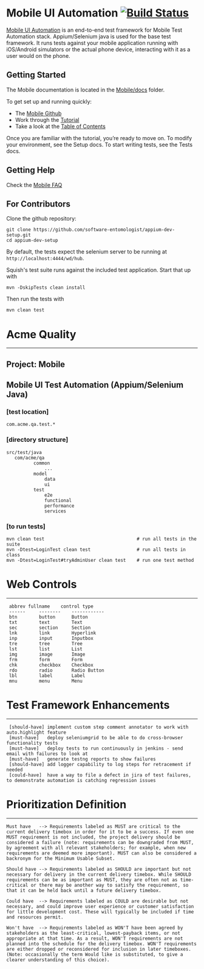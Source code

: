 Mobile UI Automation [![Build Status](https://jenkins.acme.com/squish/squish.png?branch=master)](https://jenkins.acme.com/squish)
==========

[Mobile UI Automation](http://gitlab.acme.com/quality/Mobile/tree/master) is an end-to-end test framework for Mobile Test Automation stack.  Appium/Selenium java is used for the base test framework.  It runs tests against your 
mobile application running with iOS/Android simulators or the actual phone device, interacting with it as a user would on the phone. 


Getting Started
---------------

The Mobile documentation is located in the [Mobile/docs](http://gitlab.acme.com/quality/Mobile/tree/master/doc) folder.

To get set up and running quickly:

- The [Mobile Github](http://gitlab.acme.com/quality/Mobile/blob/master/README.md#GettingStarted)
- Work through the [Tutorial](http://gitlab.acme.com/quality/Mobile/blob/master/README.md#Tutorial)
- Take a look at the [Table of Contents](http://gitlab.acme.com/quality/Mobile/blob/master/README.md)

Once you are familiar with the tutorial, you’re ready to move on. To modify your environment, see the Setup docs. To start writing tests, see the Tests docs.


Getting Help
------------

Check the
[Mobile FAQ](http://gitlab.acme.com/quality/Mobile/blob/master/faq.md)

For Contributors
----------------
Clone the github repository:

    git clone https://github.com/software-entomologist/appium-dev-setup.git
    cd appium-dev-setup

By default, the tests expect the selenium server to be running at `http://localhost:4444/wd/hub`.

Squish's test suite runs against the included test application. Start that up with

    mvn -DskipTests clean install

Then run the tests with

    mvn clean test


# Acme Quality
------------------
## Project: Mobile

## Mobile UI Test Automation (Appium/Selenium Java)

### [test location]

    com.acme.qa.test.*

### [directory structure]

    src/test/java
       com/acme/qa
              common
                  ...
              model
                  data
                  ui
              test
                  e2e
                  functional
                  performance
                  services

### [to run tests]

    mvn clean test                                  # run all tests in the suite
    mvn -Dtest=LoginTest clean test                 # run all tests in class
    mvn -Dtest=LoginTest#tryAdminUser clean test    # run one test method

# Web Controls
--------------

     abbrev	fullname    control type
     ------     --------    ------------
     btn        button      Button
     txt        text        Text
     sec        section     Section
     lnk        link        Hyperlink
     inp        input       Inputbox
     tre        tree        Tree
     lst        list        List
     img        image       Image
     frm        form        Form
     chk        checkbox    Checkbox
     rdo        radio       Radio Button
     lbl        label       Label
     mnu        menu        Menu

# Test Framework Enhancements
-----------------------------

     [should-have] implement custom step comment annotator to work with auto.highlight feature
     [must-have]   deploy seleniumgrid to be able to do cross-browser functionality tests
     [must-have]   deploy tests to run continuously in jenkins - send email with failures to look at
     [must-have]   generate testng reports to show failures
     [should-have] add logger capability to log steps for retracement if needed
     [could-have]  have a way to file a defect in jira of test failures, to demonstrate automation is catching regression issues
 
# Prioritization Definition
---------------------------
    
    Must have   --> Requirements labeled as MUST are critical to the current delivery timebox in order for it to be a success. If even one MUST requirement is not included, the project delivery should be considered a failure (note: requirements can be downgraded from MUST, by agreement with all relevant stakeholders; for example, when new requirements are deemed more important). MUST can also be considered a backronym for the Minimum Usable Subset.

    Should have --> Requirements labeled as SHOULD are important but not necessary for delivery in the current delivery timebox. While SHOULD requirements can be as important as MUST, they are often not as time-critical or there may be another way to satisfy the requirement, so that it can be held back until a future delivery timebox.

    Could have  --> Requirements labeled as COULD are desirable but not necessary, and could improve user experience or customer satisfaction for little development cost. These will typically be included if time and resources permit.

    Won't have  --> Requirements labeled as WON'T have been agreed by stakeholders as the least-critical, lowest-payback items, or not appropriate at that time. As a result, WON'T requirements are not planned into the schedule for the delivery timebox. WON'T requirements are either dropped or reconsidered for inclusion in later timeboxes. (Note: occasionally the term Would like is substituted, to give a clearer understanding of this choice).
